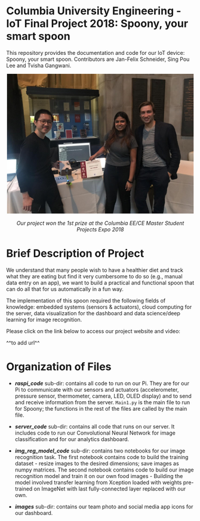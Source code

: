 # Columbia University Engineering - IoT Final Project 2018: Spoony, your smart spoon

This repository provides the documentation and code for our IoT device:  Spoony, your smart spoon. Contributors are Jan-Felix Schneider, Sing Pou Lee and Tvisha Gangwani.

<p align="center"> 
<img src="images/prize.jpeg" alt="drawing" width="500"/>
</p>
<p align="center"><i>Our project won the 1st prize at the Columbia EE/CE Master Student Projects Expo 2018</i></p> 

# Brief Description of Project
We understand that many people wish to have a healthier diet and track what they are eating but find it very cumbersome to do so (e.g., manual data entry on an app), we want to build a practical and functional spoon that can do all that for us automatically in a fun way. 

The implementation of this spoon required the following fields of knowledge:  embedded systems (sensors & actuators), cloud computing for the server, data visualization for the dashboard and data science/deep learning for image recognition.  

Please click on the link below to access our project website and video:

^^to add url^^

# Organization of Files

* *__raspi_code__* sub-dir: contains all code to run on our Pi. They are for our Pi to communicate with our sensors and actuators (accelerometer, pressure sensor, thermometer, camera, LED, OLED display) and to send and receive information from the server. `Main1.py` is the main file to run for Spoony; the functions in the rest of the files are called by the main file.  
* *__server_code__* sub-dir: contains all code that runs on our server. It includes code to run our Convolutional Neural Network for image classification and for our analytics dashboard.

* *__img_reg_model_code__* sub-dir: contains two notebooks for our image recognition task. The first notebook contains code to build the  training dataset - resize images to the desired dimensions; save images as numpy matrices. The second notebook contains code to build our image recognition model and train it on our own food images - Building the model involved transfer learning from Xception loaded with weights pre-trained on ImageNet with last fully-connected layer replaced with our own.

* *__images__* sub-dir: contains our team photo and social media app icons for our dashboard.
